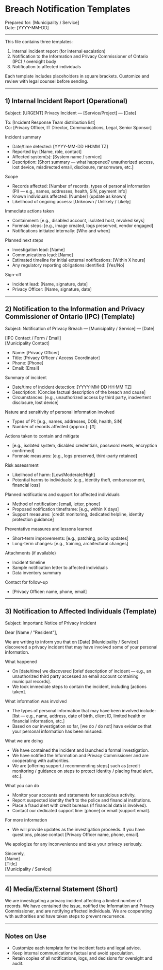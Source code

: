 # Breach Notification Templates
Prepared for: [Municipality / Service]  
Date: [YYYY-MM-DD]

---

This file contains three templates:
1. Internal incident report (for internal escalation)
2. Notification to the Information and Privacy Commissioner of Ontario (IPC) / oversight body
3. Notification to affected individuals

Each template includes placeholders in square brackets. Customize and review with legal counsel before sending.

---

## 1) Internal Incident Report (Operational)
Subject: [URGENT] Privacy Incident — [Service/Project] — [Date]

To: [Incident Response Team distribution list]  
Cc: [Privacy Officer, IT Director, Communications, Legal, Senior Sponsor]

Incident summary
- Date/time detected: [YYYY-MM-DD HH:MM TZ]
- Reported by: [Name, role, contact]
- Affected system(s): [System name / service]
- Description: [Short summary — what happened? unauthorized access, lost device, misdirected email, disclosure, ransomware, etc.]

Scope
- Records affected: [Number of records, types of personal information (PI) — e.g., names, addresses, health, SIN, payment info]
- Known individuals affected: [Number] (update as known)
- Likelihood of ongoing access: [Unknown / Unlikely / Likely]

Immediate actions taken
- Containment: [e.g., disabled account, isolated host, revoked keys]
- Forensic steps: [e.g., image created, logs preserved, vendor engaged]
- Notifications initiated internally: [Who and when]

Planned next steps
- Investigation lead: [Name]
- Communications lead: [Name]
- Estimated timeline for initial external notifications: [Within X hours]
- Any regulatory reporting obligations identified: [Yes/No]

Sign-off
- Incident lead: [Name, signature, date]
- Privacy Officer: [Name, signature, date]

---

## 2) Notification to the Information and Privacy Commissioner of Ontario (IPC) (Template)
Subject: Notification of Privacy Breach — [Municipality / Service] — [Date]

[IPC Contact / Form / Email]  
[Municipality Contact]
- Name: [Privacy Officer]
- Title: [Privacy Officer / Access Coordinator]
- Phone: [Phone]
- Email: [Email]

Summary of incident
- Date/time of incident detection: [YYYY-MM-DD HH:MM TZ]
- Description: [Concise factual description of the breach and cause]
- Circumstances: [e.g., unauthorized access by third party, inadvertent disclosure, lost device]

Nature and sensitivity of personal information involved
- Types of PI: [e.g., names, addresses, DOB, health, SIN]
- Number of records affected (approx.): [#]

Actions taken to contain and mitigate
- [e.g., isolated system, disabled credentials, password resets, encryption confirmed]
- Forensic measures: [e.g., logs preserved, third-party retained]

Risk assessment
- Likelihood of harm: [Low/Moderate/High]
- Potential harms to individuals: [e.g., identity theft, embarrassment, financial loss]

Planned notifications and support for affected individuals
- Method of notification: [email, letter, phone]
- Proposed notification timeframe: [e.g., within X days]
- Support measures: [credit monitoring, dedicated helpline, identity protection guidance]

Preventative measures and lessons learned
- Short-term improvements: [e.g., patching, policy updates]
- Long-term changes: [e.g., training, architectural changes]

Attachments (if available)
- Incident timeline
- Sample notification letter to affected individuals
- Data inventory summary

Contact for follow-up
- [Privacy Officer: name, phone, email]

---

## 3) Notification to Affected Individuals (Template)
Subject: Important: Notice of Privacy Incident

Dear [Name / "Resident"],

We are writing to inform you that on [Date] [Municipality / Service] discovered a privacy incident that may have involved some of your personal information.

What happened
- On [date/time] we discovered [brief description of incident — e.g., an unauthorized third party accessed an email account containing municipal records].
- We took immediate steps to contain the incident, including [actions taken].

What information was involved
- The types of personal information that may have been involved include: [list — e.g., name, address, date of birth, client ID, limited health or financial information, etc.]
- Based on our investigation so far, [we do / do not] have evidence that your personal information has been misused.

What we are doing
- We have contained the incident and launched a formal investigation.
- We have notified the Information and Privacy Commissioner and are cooperating with authorities.
- We are [offering support / recommending steps] such as [credit monitoring / guidance on steps to protect identity / placing fraud alert, etc.].

What you can do
- Monitor your accounts and statements for suspicious activity.
- Report suspected identity theft to the police and financial institutions.
- Place a fraud alert with credit bureaus (if financial data is involved).
- Contact our dedicated support line: [phone] or email [support email].

For more information
- We will provide updates as the investigation proceeds. If you have questions, please contact [Privacy Officer name, phone, email].

We apologize for any inconvenience and take your privacy seriously.

Sincerely,  
[Name]  
[Title]  
[Municipality / Service]

---

## 4) Media/External Statement (Short)
We are investigating a privacy incident affecting a limited number of records. We have contained the issue, notified the Information and Privacy Commissioner, and are notifying affected individuals. We are cooperating with authorities and have taken steps to prevent recurrence.

---

## Notes on Use
- Customize each template for the incident facts and legal advice.
- Keep internal communications factual and avoid speculation.
- Retain copies of all notifications, logs, and decisions for oversight and audit.